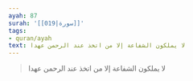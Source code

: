 ```yaml
---
ayah: 87
surah: '[[019|سورة]]'
tags:
- quran/ayah
text: لا يملكون الشفاعة إلا من اتخذ عند الرحمن عهدا
---
```

> لا يملكون الشفاعة إلا من اتخذ عند الرحمن عهدا
